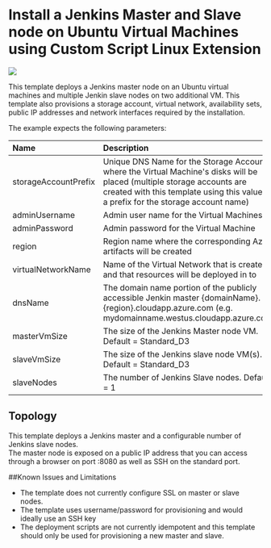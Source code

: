 # Install a Jenkins Master and Slave node on Ubuntu Virtual Machines using Custom Script Linux Extension

<a href="https://portal.azure.com/#create/Microsoft.Template/uri/https%3A%2F%2Fraw.githubusercontent.com%2FDrewm3%2Fazure-quickstart-templates%2Fmaster%2Fjenkins-on-ubuntu%2Fazuredeploy.json" target="_blank">
    <img src="http://azuredeploy.net/deploybutton.png"/>
</a>

This template deploys a Jenkins master node on an Ubuntu virtual machines and multiple Jenkin slave nodes on two additional VM. This template also provisions a storage account, virtual network, availability sets, public IP addresses and network interfaces required by the installation.

The example expects the following parameters:

| Name   | Description    |
|:--- |:---|
| storageAccountPrefix  | Unique DNS Name for the Storage Account where the Virtual Machine's disks will be placed (multiple storage accounts are created with this template using this value as a prefix for the storage account name) |
| adminUsername  | Admin user name for the Virtual Machines  |
| adminPassword  | Admin password for the Virtual Machine  |
| region | Region name where the corresponding Azure artifacts will be created |
| virtualNetworkName | Name of the Virtual Network that is created and that resources will be deployed in to |
| dnsName | The domain name portion of the publicly accessible Jenkin master {domainName}.{region}.cloudapp.azure.com (e.g. mydomainname.westus.cloudapp.azure.com)|
| masterVmSize | The size of the Jenkins Master node VM.  Default = Standard_D3
| slaveVmSize | The size of the Jenkins slave node VM(s).  Default = Standard_D3
| slaveNodes | The number of Jenkins Slave nodes.  Default = 1

Topology
--------

This template deploys a Jenkins master and a configurable number of Jenkins slave nodes.  
The master node is exposed on a public IP address that you can access through a browser on port :8080 as well as SSH on the standard port.

##Known Issues and Limitations
- The template does not currently configure SSL on master or slave nodes.
- The template uses username/password for provisioning and would ideally use an SSH key
- The deployment scripts are not currently idempotent and this template should only be used for provisioning a new master and slave.
